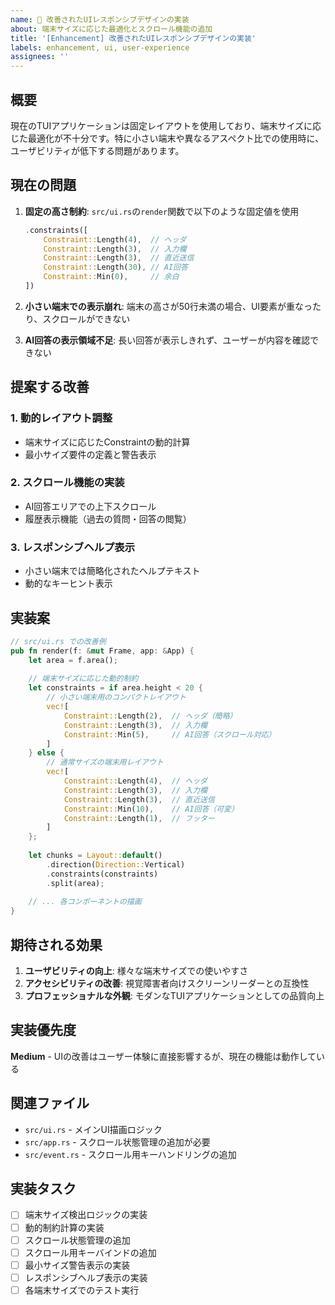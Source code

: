 ```yaml
---
name: 🎨 改善されたUIレスポンシブデザインの実装
about: 端末サイズに応じた最適化とスクロール機能の追加
title: '[Enhancement] 改善されたUIレスポンシブデザインの実装'
labels: enhancement, ui, user-experience
assignees: ''
---
```


## 概要

現在のTUIアプリケーションは固定レイアウトを使用しており、端末サイズに応じた最適化が不十分です。特に小さい端末や異なるアスペクト比での使用時に、ユーザビリティが低下する問題があります。

## 現在の問題

1. **固定の高さ制約**: `src/ui.rs`の`render`関数で以下のような固定値を使用
   ```rust
   .constraints([
       Constraint::Length(4),  // ヘッダ
       Constraint::Length(3),  // 入力欄
       Constraint::Length(3),  // 直近送信
       Constraint::Length(30), // AI回答
       Constraint::Min(0),     // 余白
   ])
   ```

2. **小さい端末での表示崩れ**: 端末の高さが50行未満の場合、UI要素が重なったり、スクロールができない

3. **AI回答の表示領域不足**: 長い回答が表示しきれず、ユーザーが内容を確認できない

## 提案する改善

### 1. 動的レイアウト調整
- 端末サイズに応じたConstraintの動的計算
- 最小サイズ要件の定義と警告表示

### 2. スクロール機能の実装
- AI回答エリアでの上下スクロール
- 履歴表示機能（過去の質問・回答の閲覧）

### 3. レスポンシブヘルプ表示
- 小さい端末では簡略化されたヘルプテキスト
- 動的なキーヒント表示

## 実装案

```rust
// src/ui.rs での改善例
pub fn render(f: &mut Frame, app: &App) {
    let area = f.area();
    
    // 端末サイズに応じた動的制約
    let constraints = if area.height < 20 {
        // 小さい端末用のコンパクトレイアウト
        vec![
            Constraint::Length(2),  // ヘッダ（簡略）
            Constraint::Length(3),  // 入力欄
            Constraint::Min(5),     // AI回答（スクロール対応）
        ]
    } else {
        // 通常サイズの端末用レイアウト
        vec![
            Constraint::Length(4),  // ヘッダ
            Constraint::Length(3),  // 入力欄
            Constraint::Length(3),  // 直近送信
            Constraint::Min(10),    // AI回答（可変）
            Constraint::Length(1),  // フッター
        ]
    };
    
    let chunks = Layout::default()
        .direction(Direction::Vertical)
        .constraints(constraints)
        .split(area);
    
    // ... 各コンポーネントの描画
}
```

## 期待される効果

1. **ユーザビリティの向上**: 様々な端末サイズでの使いやすさ
2. **アクセシビリティの改善**: 視覚障害者向けスクリーンリーダーとの互換性
3. **プロフェッショナルな外観**: モダンなTUIアプリケーションとしての品質向上

## 実装優先度

**Medium** - UIの改善はユーザー体験に直接影響するが、現在の機能は動作している

## 関連ファイル

- `src/ui.rs` - メインUI描画ロジック
- `src/app.rs` - スクロール状態管理の追加が必要
- `src/event.rs` - スクロール用キーハンドリングの追加

## 実装タスク

- [ ] 端末サイズ検出ロジックの実装
- [ ] 動的制約計算の実装
- [ ] スクロール状態管理の追加
- [ ] スクロール用キーバインドの追加
- [ ] 最小サイズ警告表示の実装
- [ ] レスポンシブヘルプ表示の実装
- [ ] 各端末サイズでのテスト実行